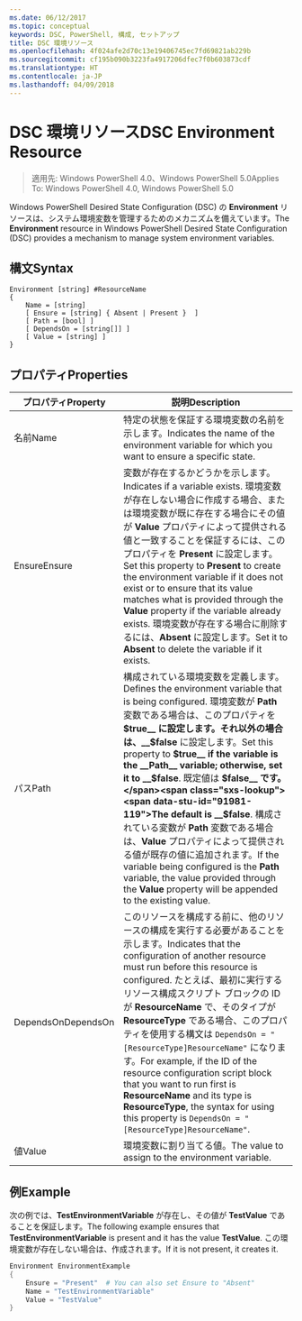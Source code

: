 ```yaml
---
ms.date: 06/12/2017
ms.topic: conceptual
keywords: DSC, PowerShell, 構成, セットアップ
title: DSC 環境リソース
ms.openlocfilehash: 4f024afe2d70c13e19406745ec7fd69821ab229b
ms.sourcegitcommit: cf195b090b3223fa4917206dfec7f0b603873cdf
ms.translationtype: HT
ms.contentlocale: ja-JP
ms.lasthandoff: 04/09/2018
---
```

# <a name="dsc-environment-resource"></a><span data-ttu-id="91981-103">DSC 環境リソース</span><span class="sxs-lookup"><span data-stu-id="91981-103">DSC Environment Resource</span></span>

> <span data-ttu-id="91981-104">適用先: Windows PowerShell 4.0、Windows PowerShell 5.0</span><span class="sxs-lookup"><span data-stu-id="91981-104">Applies To: Windows PowerShell 4.0, Windows PowerShell 5.0</span></span>

<span data-ttu-id="91981-105">Windows PowerShell Desired State Configuration (DSC) の __Environment__ リソースは、システム環境変数を管理するためのメカニズムを備えています。</span><span class="sxs-lookup"><span data-stu-id="91981-105">The __Environment__ resource in Windows PowerShell Desired State Configuration (DSC) provides a mechanism to manage system environment variables.</span></span>

## <a name="syntax"></a><span data-ttu-id="91981-106">構文</span><span class="sxs-lookup"><span data-stu-id="91981-106">Syntax</span></span>
``` mof
Environment [string] #ResourceName
{
    Name = [string]
    [ Ensure = [string] { Absent | Present }  ]
    [ Path = [bool] ]
    [ DependsOn = [string[]] ]
    [ Value = [string] ]
}
```

## <a name="properties"></a><span data-ttu-id="91981-107">プロパティ</span><span class="sxs-lookup"><span data-stu-id="91981-107">Properties</span></span>

|  <span data-ttu-id="91981-108">プロパティ</span><span class="sxs-lookup"><span data-stu-id="91981-108">Property</span></span>  |  <span data-ttu-id="91981-109">説明</span><span class="sxs-lookup"><span data-stu-id="91981-109">Description</span></span>   |
|---|---|
| <span data-ttu-id="91981-110">名前</span><span class="sxs-lookup"><span data-stu-id="91981-110">Name</span></span>| <span data-ttu-id="91981-111">特定の状態を保証する環境変数の名前を示します。</span><span class="sxs-lookup"><span data-stu-id="91981-111">Indicates the name of the environment variable for which you want to ensure a specific state.</span></span>|
| <span data-ttu-id="91981-112">Ensure</span><span class="sxs-lookup"><span data-stu-id="91981-112">Ensure</span></span>| <span data-ttu-id="91981-113">変数が存在するかどうかを示します。</span><span class="sxs-lookup"><span data-stu-id="91981-113">Indicates if a variable exists.</span></span> <span data-ttu-id="91981-114">環境変数が存在しない場合に作成する場合、または環境変数が既に存在する場合にその値が __Value__ プロパティによって提供される値と一致することを保証するには、このプロパティを __Present__ に設定します。</span><span class="sxs-lookup"><span data-stu-id="91981-114">Set this property to __Present__ to create the environment variable if it does not exist or to ensure that its value matches what is provided through the __Value__ property if the variable already exists.</span></span> <span data-ttu-id="91981-115">環境変数が存在する場合に削除するには、__Absent__ に設定します。</span><span class="sxs-lookup"><span data-stu-id="91981-115">Set it to __Absent__ to delete the variable if it exists.</span></span>|
| <span data-ttu-id="91981-116">パス</span><span class="sxs-lookup"><span data-stu-id="91981-116">Path</span></span>| <span data-ttu-id="91981-117">構成されている環境変数を定義します。</span><span class="sxs-lookup"><span data-stu-id="91981-117">Defines the environment variable that is being configured.</span></span> <span data-ttu-id="91981-118">環境変数が __Path__ 変数である場合は、このプロパティを __$true__ に設定します。それ以外の場合は、__$false__ に設定します。</span><span class="sxs-lookup"><span data-stu-id="91981-118">Set this property to __$true__ if the variable is the __Path__ variable; otherwise, set it to __$false__.</span></span> <span data-ttu-id="91981-119">既定値は __$false__ です。</span><span class="sxs-lookup"><span data-stu-id="91981-119">The default is __$false__.</span></span> <span data-ttu-id="91981-120">構成されている変数が __Path__ 変数である場合は、__Value__ プロパティによって提供される値が既存の値に追加されます。</span><span class="sxs-lookup"><span data-stu-id="91981-120">If the variable being configured is the __Path__ variable, the value provided through the __Value__ property will be appended to the existing value.</span></span>|
| <span data-ttu-id="91981-121">DependsOn</span><span class="sxs-lookup"><span data-stu-id="91981-121">DependsOn</span></span> | <span data-ttu-id="91981-122">このリソースを構成する前に、他のリソースの構成を実行する必要があることを示します。</span><span class="sxs-lookup"><span data-stu-id="91981-122">Indicates that the configuration of another resource must run before this resource is configured.</span></span> <span data-ttu-id="91981-123">たとえば、最初に実行するリソース構成スクリプト ブロックの ID が __ResourceName__ で、そのタイプが __ResourceType__ である場合、このプロパティを使用する構文は `DependsOn = "[ResourceType]ResourceName"` になります。</span><span class="sxs-lookup"><span data-stu-id="91981-123">For example, if the ID of the resource configuration script block that you want to run first is __ResourceName__ and its type is __ResourceType__, the syntax for using this property is `DependsOn = "[ResourceType]ResourceName"`.</span></span>|
| <span data-ttu-id="91981-124">値</span><span class="sxs-lookup"><span data-stu-id="91981-124">Value</span></span>| <span data-ttu-id="91981-125">環境変数に割り当てる値。</span><span class="sxs-lookup"><span data-stu-id="91981-125">The value to assign to the environment variable.</span></span>|

## <a name="example"></a><span data-ttu-id="91981-126">例</span><span class="sxs-lookup"><span data-stu-id="91981-126">Example</span></span>

<span data-ttu-id="91981-127">次の例では、__TestEnvironmentVariable__ が存在し、その値が __TestValue__ であることを保証します。</span><span class="sxs-lookup"><span data-stu-id="91981-127">The following example ensures that __TestEnvironmentVariable__ is present and it has the value __TestValue__.</span></span> <span data-ttu-id="91981-128">この環境変数が存在しない場合は、作成されます。</span><span class="sxs-lookup"><span data-stu-id="91981-128">If it is not present, it creates it.</span></span>

```powershell
Environment EnvironmentExample
{
    Ensure = "Present"  # You can also set Ensure to "Absent"
    Name = "TestEnvironmentVariable"
    Value = "TestValue"
}
```